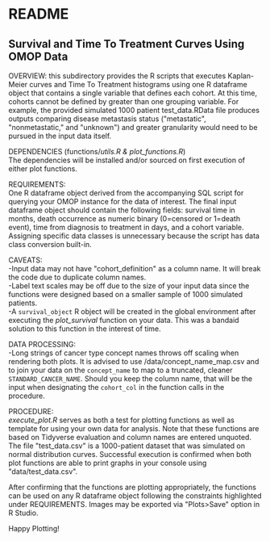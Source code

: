 # README  
## Survival and Time To Treatment Curves Using OMOP Data  
OVERVIEW: this subdirectory provides the R scripts that executes Kaplan-Meier curves and Time To Treatment histograms using one R dataframe object that contains a single variable that defines each cohort. At this time, cohorts cannot be defined by greater than one grouping variable. For example, the provided simulated 1000 patient test_data.RData file produces outputs comparing disease metastasis status ("metastatic", "nonmetastatic," and "unknown") and greater granularity would need to be pursued in the input data itself.  

DEPENDENCIES (functions/_utils.R & plot_functions.R_)  
The dependencies will be installed and/or sourced on first execution of either plot functions.  

REQUIREMENTS:  
One R dataframe object derived from the accompanying SQL script for querying your OMOP instance for the data of interest. The final input dataframe object should contain the following fields: survival time in months, death occurrence as numeric binary (0=censored or 1=death event), time from diagnosis to treatment in days, and a cohort variable. Assigning specific data classes is unnecessary because the script has data class conversion built-in.  

CAVEATS:  
-Input data may not have "cohort_definition" as a column name. It will break the code due to duplicate column names.  
-Label text scales may be off due to the size of your input data since the functions were designed based on a smaller sample of 1000 simulated patients.  
-A `survival_object` R object will be created in the global environment after executing the _plot_survival_ function on your data. This was a bandaid solution to this function in the interest of time.

DATA PROCESSING:  
-Long strings of cancer type concept names throws off scaling when rendering both plots. It is advised to use /data/concept_name_map.csv and to join your data on the `concept_name` to map to a truncated, cleaner `STANDARD_CANCER_NAME`. Should you keep the column name, that will be the input when designating the `cohort_col` in the function calls in the procedure.  

PROCEDURE:  
_execute_plot.R_ serves as both a test for plotting functions as well as template for using your own data for analysis. Note that these functions are based on Tidyverse evaluation and column names are entered unquoted. The file "test_data.csv" is a 1000-patient dataset that was simulated on normal distribution curves. Successful execution is confirmed when both plot functions are able to print graphs in your console using "data/test_data.csv".  

After confirming that the functions are plotting appropriately, the functions can be used on any R dataframe object following the constraints highlighted under REQUIREMENTS. Images may be exported via "Plots>Save" option in R Studio.  

Happy Plotting!  


